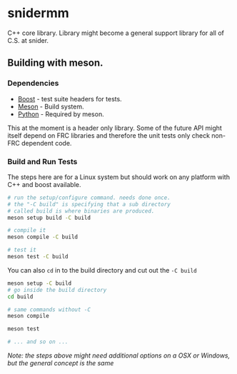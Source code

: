 # snidermm

C++ core library.  Library might become a general support library for all of C.S. at snider.

## Building with meson.

### Dependencies
* [Boost](https://boost.org) - test suite headers for tests.
* [Meson](https://mesonbuild.com) - Build system.
* [Python](https://www.python.org/) - Required by meson.

This at the moment is a header only library. Some of the future API might itself depend on FRC libraries and therefore the unit tests only check non-FRC dependent code.

### Build and Run Tests
The steps here are for a Linux system but should work on any platform with C++ and boost available.

```bash
# run the setup/configure command. needs done once.
# the "-C build" is specifying that a sub directory
# called build is where binaries are produced.
meson setup build -C build

# compile it
meson compile -C build

# test it
meson test -C build
```

You can also `cd` in to the build directory and cut out the `-C build`

```bash
meson setup -C build
# go inside the build directory
cd build

# same commands without -C
meson compile

meson test

# ... and so on ...
```

_Note: the steps above might need additional options on a OSX or Windows, but the general concept is the same_
